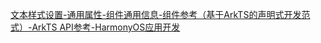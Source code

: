 [文本样式设置-通用属性-组件通用信息-组件参考（基于ArkTS的声明式开发范式）-ArkTS API参考-HarmonyOS应用开发](https://developer.harmonyos.com/cn/docs/documentation/doc-references-V3/ts-universal-attributes-text-style-0000001427902436-V3)